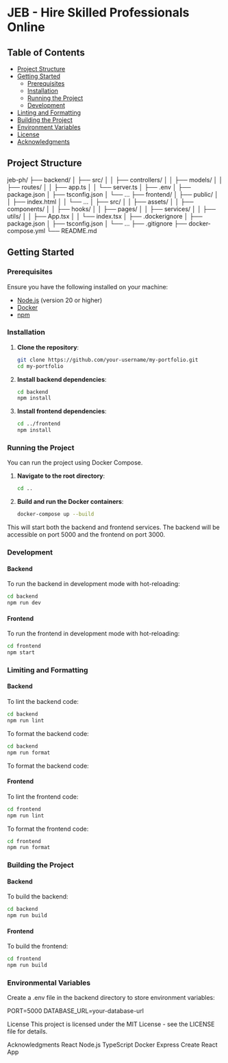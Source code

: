 # JEB - Hire Skilled Professionals Online

## Table of Contents

- [Project Structure](#project-structure)
- [Getting Started](#getting-started)
  - [Prerequisites](#prerequisites)
  - [Installation](#installation)
  - [Running the Project](#running-the-project)
  - [Development](#development)
- [Linting and Formatting](#linting-and-formatting)
- [Building the Project](#building-the-project)
- [Environment Variables](#environment-variables)
- [License](#license)
- [Acknowledgments](#acknowledgments)

## Project Structure
jeb-ph/ ├── backend/ │ ├── src/ │ │ ├── controllers/ │ │ ├── models/ │ │ ├── routes/ │ │ ├── app.ts │ │ └── server.ts │ ├── .env │ ├── package.json │ ├── tsconfig.json │ └── ... ├── frontend/ │ ├── public/ │ │ ├── index.html │ │ └── ... │ ├── src/ │ │ ├── assets/ │ │ ├── components/ │ │ ├── hooks/ │ │ ├── pages/ │ │ ├── services/ │ │ ├── utils/ │ │ ├── App.tsx │ │ └── index.tsx │ ├── .dockerignore │ ├── package.json │ ├── tsconfig.json │ └── ... ├── .gitignore ├── docker-compose.yml └── README.md

## Getting Started

### Prerequisites

Ensure you have the following installed on your machine:

- [Node.js](https://nodejs.org/) (version 20 or higher)
- [Docker](https://www.docker.com/)
- [npm](https://www.npmjs.com/)

### Installation

1. **Clone the repository**:

    ```sh
    git clone https://github.com/your-username/my-portfolio.git
    cd my-portfolio
    ```

2. **Install backend dependencies**:

    ```sh
    cd backend
    npm install
    ```

3. **Install frontend dependencies**:

    ```sh
    cd ../frontend
    npm install
    ```

### Running the Project

You can run the project using Docker Compose.

1. **Navigate to the root directory**:

    ```sh
    cd ..
    ```

2. **Build and run the Docker containers**:

    ```sh
    docker-compose up --build
    ```

This will start both the backend and frontend services. The backend will be accessible on port 5000 and the frontend on port 3000.

### Development

#### Backend

To run the backend in development mode with hot-reloading:

```sh
cd backend
npm run dev
```

#### Frontend

To run the frontend in development mode with hot-reloading:


```sh
cd frontend
npm start
```

### Limiting and Formatting

#### Backend

To lint the backend code:

```sh
cd backend
npm run lint
```
To format the backend code:

```sh
cd backend
npm run format
```

To format the backend code:

#### Frontend

To lint the frontend code:

```sh
cd frontend
npm run lint
```

To format the frontend code:

```sh
cd frontend
npm run format
```

### Building the Project

#### Backend

To build the backend:

```sh
cd backend
npm run build
```

#### Frontend

To build the frontend:

```sh
cd frontend
npm run build
```

### Environmental Variables

Create a .env file in the backend directory to store environment variables:

PORT=5000
DATABASE_URL=your-database-url


License
This project is licensed under the MIT License - see the LICENSE file for details.

Acknowledgments
React
Node.js
TypeScript
Docker
Express
Create React App
